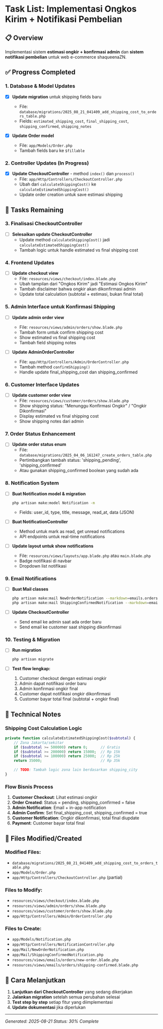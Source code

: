 # Task List: Implementasi Ongkos Kirim + Notifikasi Pembelian

## 📋 Overview
Implementasi sistem **estimasi ongkir + konfirmasi admin** dan **sistem notifikasi pembelian** untuk web e-commerce shaqueenaZN.

## ✅ Progress Completed

### 1. Database & Model Updates
- [x] **Update migration** untuk shipping fields baru
  - File: `database/migrations/2025_08_21_041409_add_shipping_cost_to_orders_table.php`
  - Fields: `estimated_shipping_cost`, `final_shipping_cost`, `shipping_confirmed`, `shipping_notes`
  
- [x] **Update Order model** 
  - File: `app/Models/Order.php`
  - Tambah fields baru ke `$fillable`

### 2. Controller Updates (In Progress)
- [x] **Update CheckoutController** - method `index()` dan `process()`
  - File: `app/Http/Controllers/CheckoutController.php`
  - Ubah dari `calculateShippingCost()` ke `calculateEstimatedShippingCost()`
  - Update order creation untuk save estimasi shipping

## 🔄 Tasks Remaining

### 3. Finalisasi CheckoutController
- [ ] **Selesaikan update CheckoutController**
  - Update method `calculateShippingCost()` jadi `calculateEstimatedShippingCost()`
  - Tambah logic untuk handle estimated vs final shipping cost

### 4. Frontend Updates
- [ ] **Update checkout view**
  - File: `resources/views/checkout/index.blade.php`
  - Ubah tampilan dari "Ongkos Kirim" jadi "Estimasi Ongkos Kirim"
  - Tambah disclaimer bahwa ongkir akan dikonfirmasi admin
  - Update total calculation (subtotal + estimasi, bukan final total)

### 5. Admin Interface untuk Konfirmasi Shipping
- [ ] **Update admin order view**
  - File: `resources/views/admin/orders/show.blade.php`
  - Tambah form untuk confirm shipping cost
  - Show estimated vs final shipping cost
  - Tambah field shipping notes

- [ ] **Update AdminOrderController** 
  - File: `app/Http/Controllers/Admin/OrderController.php`
  - Tambah method `confirmShipping()`
  - Handle update final_shipping_cost dan shipping_confirmed

### 6. Customer Interface Updates
- [ ] **Update customer order view**
  - File: `resources/views/customer/orders/show.blade.php`
  - Show shipping status: "Menunggu Konfirmasi Ongkir" / "Ongkir Dikonfirmasi"
  - Display estimated vs final shipping cost
  - Show shipping notes dari admin

### 7. Order Status Enhancement
- [ ] **Update order status enum**
  - File: `database/migrations/2025_04_06_161247_create_orders_table.php`
  - Pertimbangkan tambah status: 'shipping_pending', 'shipping_confirmed'
  - Atau gunakan shipping_confirmed boolean yang sudah ada

### 8. Notification System
- [ ] **Buat Notification model & migration**
  ```bash
  php artisan make:model Notification -m
  ```
  - Fields: user_id, type, title, message, read_at, data (JSON)

- [ ] **Buat NotificationController**
  - Method untuk mark as read, get unread notifications
  - API endpoints untuk real-time notifications

- [ ] **Update layout untuk show notifications**
  - File: `resources/views/layouts/app.blade.php` atau `main.blade.php`
  - Badge notifikasi di navbar
  - Dropdown list notifikasi

### 9. Email Notifications
- [ ] **Buat Mail classes**
  ```bash
  php artisan make:mail NewOrderNotification --markdown=emails.orders.new-order
  php artisan make:mail ShippingConfirmedNotification --markdown=emails.orders.shipping-confirmed
  ```

- [ ] **Update CheckoutController** 
  - Send email ke admin saat ada order baru
  - Send email ke customer saat shipping dikonfirmasi

### 10. Testing & Migration
- [ ] **Run migration**
  ```bash
  php artisan migrate
  ```

- [ ] **Test flow lengkap:**
  1. Customer checkout dengan estimasi ongkir
  2. Admin dapat notifikasi order baru
  3. Admin konfirmasi ongkir final
  4. Customer dapat notifikasi ongkir dikonfirmasi
  5. Customer bayar total final (subtotal + ongkir final)

## 🔧 Technical Notes

### Shipping Cost Calculation Logic
```php
private function calculateEstimatedShippingCost($subtotal) {
    // Zona Jakarta/sekitar
    if ($subtotal >= 500000) return 0;      // Gratis
    if ($subtotal >= 200000) return 15000;  // Rp 15k
    if ($subtotal >= 100000) return 25000;  // Rp 25k
    return 35000;                           // Rp 35k
    
    // TODO: Tambah logic zona lain berdasarkan shipping_city
}
```

### Flow Bisnis Process
1. **Customer Checkout**: Lihat estimasi ongkir
2. **Order Created**: Status = pending, shipping_confirmed = false
3. **Admin Notification**: Email + in-app notification
4. **Admin Confirm**: Set final_shipping_cost, shipping_confirmed = true
5. **Customer Notification**: Ongkir dikonfirmasi, total final diupdate
6. **Payment**: Customer bayar total final

## 📁 Files Modified/Created

### Modified Files:
- `database/migrations/2025_08_21_041409_add_shipping_cost_to_orders_table.php`
- `app/Models/Order.php`
- `app/Http/Controllers/CheckoutController.php` (partial)

### Files to Modify:
- `resources/views/checkout/index.blade.php`
- `resources/views/admin/orders/show.blade.php`
- `resources/views/customer/orders/show.blade.php`
- `app/Http/Controllers/Admin/OrderController.php`

### Files to Create:
- `app/Models/Notification.php`
- `app/Http/Controllers/NotificationController.php`
- `app/Mail/NewOrderNotification.php`
- `app/Mail/ShippingConfirmedNotification.php`
- `resources/views/emails/orders/new-order.blade.php`
- `resources/views/emails/orders/shipping-confirmed.blade.php`

## 🚀 Cara Melanjutkan

1. **Lanjutkan dari CheckoutController** yang sedang dikerjakan
2. **Jalankan migration** setelah semua perubahan selesai
3. **Test step by step** setiap fitur yang diimplementasi
4. **Update dokumentasi** jika diperlukan

---
*Generated: 2025-08-21*
*Status: 30% Complete*